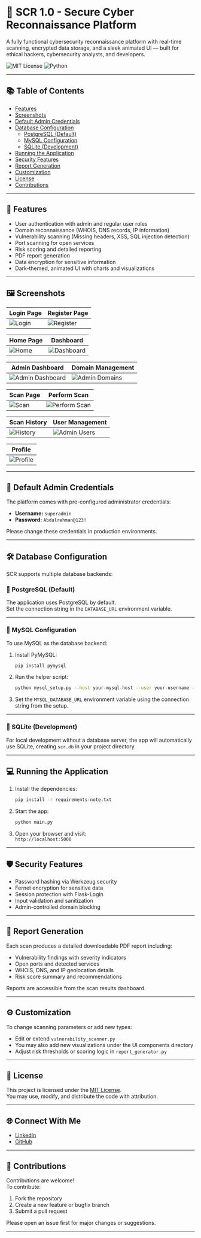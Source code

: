 
# 🔐 SCR 1.0 - Secure Cyber Reconnaissance Platform

A fully functional cybersecurity reconnaissance platform with real-time scanning, encrypted data storage, and a sleek animated UI — built for ethical hackers, cybersecurity analysts, and developers.

![MIT License](https://img.shields.io/badge/license-MIT-green)
![Python](https://img.shields.io/badge/Python-3.7%2B-blue)

---

## 📚 Table of Contents

- [Features](#features)
- [Screenshots](#screenshots)
- [Default Admin Credentials](#default-admin-credentials)
- [Database Configuration](#database-configuration)
  - [PostgreSQL (Default)](#postgresql-default)
  - [MySQL Configuration](#mysql-configuration)
  - [SQLite (Development)](#sqlite-development)
- [Running the Application](#running-the-application)
- [Security Features](#security-features)
- [Report Generation](#report-generation)
- [Customization](#customization)
- [License](#license)
- [Contributions](#contributions)

---

## 🚀 Features

- User authentication with admin and regular user roles  
- Domain reconnaissance (WHOIS, DNS records, IP information)  
- Vulnerability scanning (Missing headers, XSS, SQL injection detection)  
- Port scanning for open services  
- Risk scoring and detailed reporting  
- PDF report generation  
- Data encryption for sensitive information  
- Dark-themed, animated UI with charts and visualizations  

---

## 🖼️ Screenshots

| Login Page | Register Page |
|------------|---------------|
| ![Login](Screenshorts/login.png) | ![Register](Screenshorts/register.png) |

| Home Page | Dashboard |
|-----------|-----------|
| ![Home](Screenshorts/home.png) | ![Dashboard](Screenshorts/dashboard.png) |

| Admin Dashboard | Domain Management |
|------------------|------------------|
| ![Admin Dashboard](Screenshorts/admin-dashboard.png) | ![Admin Domains](Screenshorts/admin-domains.png) |

| Scan Page | Perform Scan |
|------------|--------------|
| ![Scan](Screenshorts/scan.png) | ![Perform Scan](Screenshorts/perform-scan.png) |

| Scan History | User Management |
|--------------|-----------------|
| ![History](Screenshorts/history.png) | ![Admin Users](Screenshorts/admin-users.png) |

| Profile |
|---------|
| ![Profile](Screenshorts/profile.png) |


---

## 🔑 Default Admin Credentials

The platform comes with pre-configured administrator credentials:

- **Username:** `superadmin`  
- **Password:** `Abdulrehman@123!`

Please change these credentials in production environments.

---

## 🛠️ Database Configuration

SCR supports multiple database backends:

### 🐘 PostgreSQL (Default)

The application uses PostgreSQL by default.  
Set the connection string in the `DATABASE_URL` environment variable.

---

### 🐬 MySQL Configuration

To use MySQL as the database backend:

1. Install PyMySQL:
   ```bash
   pip install pymysql
   ```

2. Run the helper script:
   ```bash
   python mysql_setup.py --host your-mysql-host --user your-username --password your-password --database scr_platform
   ```

3. Set the `MYSQL_DATABASE_URL` environment variable using the connection string from the setup.

---

### 💾 SQLite (Development)

For local development without a database server, the app will automatically use SQLite, creating `scr.db` in your project directory.

---

## 💻 Running the Application

1. Install the dependencies:
   ```bash
   pip install -r requirements-note.txt
   ```

2. Start the app:
   ```bash
   python main.py
   ```

3. Open your browser and visit:  
   `http://localhost:5000`

---

## 🛡️ Security Features

- Password hashing via Werkzeug security  
- Fernet encryption for sensitive data  
- Session protection with Flask-Login  
- Input validation and sanitization  
- Admin-controlled domain blocking  

---

## 📄 Report Generation

Each scan produces a detailed downloadable PDF report including:

- Vulnerability findings with severity indicators  
- Open ports and detected services  
- WHOIS, DNS, and IP geolocation details  
- Risk score summary and recommendations  

Reports are accessible from the scan results dashboard.

---

## ⚙️ Customization

To change scanning parameters or add new types:

- Edit or extend `vulnerability_scanner.py`  
- You may also add new visualizations under the UI components directory  
- Adjust risk thresholds or scoring logic in `report_generator.py`

---

## 📄 License

This project is licensed under the [MIT License](LICENSE).  
You may use, modify, and distribute the code with attribution.

---

## 🌐 Connect With Me

- [LinkedIn](https://www.linkedin.com/in/abdulrehman-gulfaraz)
- [GitHub](https://github.com/abdulrehmangulfaraz)


---

## 🤝 Contributions

Contributions are welcome!  
To contribute:

1. Fork the repository
2. Create a new feature or bugfix branch
3. Submit a pull request

Please open an issue first for major changes or suggestions.

---
